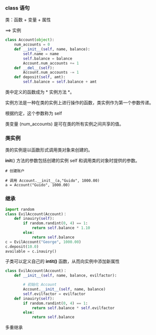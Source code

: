 ### class 语句

类：函数 + 变量 + 属性

==> 实例

``` python
class Account(object):
    num_accounts = 0
    def __init__(self, name, balance):
        self.name = name
        self.balance = balance
        Account.num_accounts += 1
    def __del__(self):
        Account.num_accounts -= 1
    def deposit(self, amt):
        self.balance = self.balance + amt
```

类中定义的函数成为 * 实例方法 *。

实例方法是一种在类的实例上进行操作的函数，类实例作为第一个参数传递。

根据约定，这个参数称为 self

类变量 (num_accounts) 是可在类的所有实例之间共享的值。

### 类实例

类的实例是以函数形式调用类对象来创建的。

__init__() 方法的参数包括创建的实例 self 和调用类的对象时提供的参数。

    # 创建账户

    # 调用 Account.__init__(a,"Guido", 1000.00)
    a = Account("Guido", 1000.00)

### 继承

``` python
import random
class EvilAccount(Account)：
    def inauiry(self):
        if random.randint(0, 4) == 1:
            return self.balance * 1.10
        else:
            return self.balance
c = EvilAccount("George", 1000.00)
c.deposit(10.0)
available = c.inauiry()
```

子类可以定义自己的 __intit()__ 函数，从而向实例中添加新属性

``` python
class EvilAccount(Account)：
    def __init__(self, name, balance, evilfactor):

        # 初始化 Account
        Account.__init__(self, name, balance)
        self.evilfactor = evilfactor
    def inauiry(self):
        if random.randint(0, 4) == 1:
            return self.balance * self.evilfactor
        else:
            return self.balance
```

多重继承



